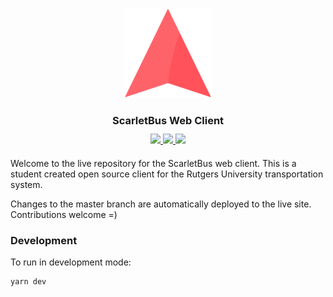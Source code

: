 <p align="center">
  <img src="/src/assets/icons/logo.svg" alt="Your image title" width="140"/>
</p>

<h3 align="center">ScarletBus Web Client</h3>
<p align="center" style="margin-top: -5px; margin-bottom: 20px;">
  
<a href="https://travis-ci.org/adam-piziak/scarletbus-web">
  <img src="https://travis-ci.org/adam-piziak/scarletbus-web.svg?branch=master">
</a>
<a href="/LICENSE">
  <img src="https://img.shields.io/badge/License-MIT-blue.svg">
</a>
<a href="https://www.scarletbus.com">
  <img src="https://img.shields.io/website/https/www.scarletbus.com.svg?label=Status">
</a>
</p>
<p>
Welcome to the live repository for the ScarletBus web client. This is a student created open source client for the Rutgers University transportation system.
  
  
Changes to the master branch are automatically deployed to the live site. Contributions welcome =)
</p>

### Development
To run in development mode:
~~~~
yarn dev
~~~~
